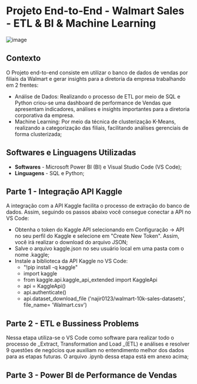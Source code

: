 # Projeto End-to-End - Walmart Sales - ETL & BI & Machine Learning

![image](https://github.com/user-attachments/assets/7e1c055c-d639-4084-b984-7033194fba22)



## Contexto
O Projeto end-to-end consiste em utilizar o banco de dados de vendas por filiais da Walmart e gerar insights para a diretoria da empresa trabalhando em 2 frentes:
- Análise de Dados: Realizando o processo de ETL por meio de SQL e Python criou-se uma dashboard de performance de Vendas que apresentam indicadores, análises e insights importantes para a diretoria corporativa da empresa.   
- Machine Learning: Por meio da técnica de clusterização K-Means, realizando a categorização das filiais, facilitando análises gerenciais de forma clusterizada;

## Softwares e Linguagens Utilizadas
- **Softwares** - Microsoft Power BI (BI) e Visual Studio Code (VS Code);
- **Linguagens** - SQL e Python;

## Parte 1 - Integração API Kaggle
A integração com a API Kaggle facilita o processo de extração do banco de dados. Assim, seguindo os passos abaixo você consegue conectar a API no VS Code:
- Obtenha o token do Kaggle API selecionando em Configuração -> API no seu perfil do Kaggle e selecione em "Create New Token". Assim, você irá realizar o download do arquivo JSON;
- Salve o arquivo kaggle.json no seu usuário local em uma pasta com o nome .kaggle;
- Instale a biblioteca da API Kaggle no VS Code:
  - "!pip install -q kaggle"
  - import kaggle
  - from kaggle.api.kaggle_api_extended import KaggleApi
  - api = KaggleApi()
  - api.authenticate()
  - api.dataset_download_file ('najir0123/walmart-10k-sales-datasets',
                            file_name= 'Walmart.csv')

## Parte 2 - ETL e Bussiness Problems

Nessa etapa utiliza-se o VS Code como software para realizar todo o processo de _Extract, Transformation and Load _(ETL) e análises  e resolver 9 questões de negócios que auxiliam no entendimento melhor dos dados para as etapas futuras. O arquivo .ipynb dessa etapa está em anexo acima;



## Parte 3 - Power BI de Performance de Vendas



